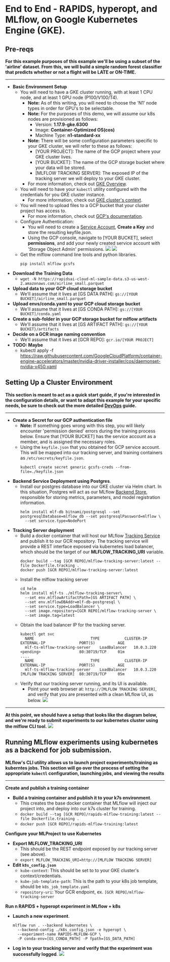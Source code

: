 # End to End - RAPIDS, hyperopt, and MLflow, on Google Kubernetes Engine (GKE).
## Pre-reqs
__For this example purposes of this example we'll be using a subset of the 'airline' dataset. From this, we will build a
simple random forest classifier that predicts whether or not a flight will be LATE or ON-TIME.__
***
- **Basic Environment Setup**
    - You will need to have a GKE cluster running, with at least 1 CPU node, and at least 1 GPU node (P100/V100/T4).
        - **Note:** As of this writing, you will need to choose the 'N1' node types in order for GPU's to be selectable.
        - **Note:** For the purposes of this demo, we will assume our k8s nodes are provisioned as follows:
            - Version: __1.17.9-gke.6300__
            - Image: __Container-Optimized OS(cos)__
            - Machine Type: __n1-standard-xx__
        - **Note:** There will be some configuration parameters specific to your GKE cluster, we will refer to these as
        follows:
            - \[YOUR PROJECT\]: The name of the GCP project where your GKE cluster lives.
            - \[YOUR BUCKET\]: The name of the GCP storage bucket where your data will be stored. 
            - \[MLFLOW TRACKING SERVER\]: The exposed IP of the tracking server we will deploy to your GKE cluster.
        - For more information, check out [GKE Overview](https://cloud.google.com/kubernetes-engine/docs/concepts/kubernetes-engine-overview).
    - You will need to have your `kubectl` utility configured with the credentials for you GKE cluster instance.
        - For more information, check out [GKE cluster's context](https://cloud.google.com/kubernetes-engine/docs/how-to/cluster-access-for-kubectl#generate_kubeconfig_entry).
    - You will need to upload files to a GCP bucket that your cluster project has access to.
        - For more information, check out [GCP's documentation](https://cloud.google.com/storage/docs/uploading-objects).
    - Configure Authentication:
        - You will need to create a [Service Account](https://cloud.google.com/iam/docs/creating-managing-service-accounts),
        __Create a Key__ and store the resulting keyfile.json.
        - Using the GCP console, navigate to \[YOUR BUCKET\], select **permissions**, and add your newly created service
        account with 'Storage Object Admin' permissions.
        ![](images/gcp_bucket_permissions.png)
        ![](images/gcp_bucket_roles.png)
    - Get the mlflow command line tools and python libraries.
        ```shell script
        pip install mlflow gcsfs
        ```
- **Download the Training Data**
    - `wget -N https://rapidsai-cloud-ml-sample-data.s3-us-west-2.amazonaws.com/airline_small.parquet`
- **Upload data to your GCP cloud storage bucket**
    - We'll assume that it lives at \[GS DATA PATH\]: `gs://[YOUR BUCKET]/airline_small.parquet`
- **Upload envs/conda.yaml to your GCP cloud storage bucket**
    - We'll assume that it lives at \[GS CONDA PATH\]: `gs://[YOUR BUCKET]/conda.yaml`
- **Create a sub-folder in your GCP storage bucket for mlflow artifacts**
    - We'll assume that it lives at \[GS ARTIFACT PATH\]: `gs://[YOUR BUCKET}/artifacts`
- **Decide on a GCR image naming convention**
    - We'll assume that it lives at \[GCR REPO\]: `gcr.io/[YOUR PROJECT]`
- **TODO: Maybe**
    - kubectl apply -f https://raw.githubusercontent.com/GoogleCloudPlatform/container-engine-accelerators/master/nvidia-driver-installer/cos/daemonset-nvidia-v450.yaml

## Setting Up a Cluster Environment
**This section is meant to act as a quick start guide, if you're interested in the configuration details, or want to adapt
 this example for your specific needs, be sure to check out the more detailed [DevOps]('README-ops.md') guide.**
***
- **Create a Secret for our GCP authentication file**
    - **Note:** If something goes wrong with this step, you will likely encounter 'permission denied' errors during the
    training process below. Ensure that \[YOUR BUCKET\] has the service account as a member, and is assigned the necessary
    roles. 
    - Using the `keyfile.json` that you obtained for GCP service account. This will be mapped into our tracking server,
    and training containers as `/etc/secrets/keyfile.json`.
        ```shell script
        kubectl create secret generic gcsfs-creds --from-file=./keyfile.json
        ```
- **Backend Service Deployment using Postgres**.
    - Install our postgres database into our GKE cluster via Helm chart. In this situation, Postgres will act as our
    MLflow [Backend Store](https://www.mlflow.org/docs/latest/tracking.html#backend-stores), responsible for storing
    metrics, parameters, and model registration information.
        ```shell script
        helm install mlf-db bitnami/postgresql --set postgresqlDatabase=mlflow_db --set postgresqlPassword=mlflow \
          --set service.type=NodePort
        ```
- **Tracking Server deployment**
    - Build a docker container that will host our MLflow [Tracking Service](https://www.mlflow.org/docs/latest/tracking.html#mlflow-tracking-servers)
    and publish it to our GCR repository. The tracking service will provide a REST interface exposed via kubernetes load
    balancer, which should be the target of our **MLFLOW_TRACKING_URI** variable.
        ```shell script
        docker build --tag [GCR REPO]/mlflow-tracking-server:latest --file Dockerfile.tracking .
        docker push [GCR REPO]/mlflow-tracking-server:latest
        ```
    - Install the mlflow tracking server
        ```shell script
        cd helm
        helm install mlf-ts ./mlflow-tracking-server\
          --set env.mlflowArtifactPath=[GS ARTIFACT PATH] \
          --set env.mlflowDBAddr=mlf-db-postgresql \
          --set service.type=LoadBalancer \
          --set image.repository=[GCR REPO]/mlflow-tracking-server \
          --set image.tag=latest
        ```
    - Obtain the load balancer IP for the tracking server.
        ```shell script
        kubectl get svc
          NAME                         TYPE           CLUSTER-IP  EXTERNAL-IP               PORT(S)          AGE
          mlf-ts-mlflow-tracking-server    LoadBalancer   10.0.3.220  <pending>                 80:30719/TCP     01m   
        ....
          NAME                         TYPE           CLUSTER-IP  EXTERNAL-IP               PORT(S)          AGE
          mlf-ts-mlflow-tracking-server    LoadBalancer   10.0.3.220  [MLFLOW TRACKING SERVER]  80:30719/TCP     05m 
        ```
    - Verify that our tracking server running, and its UI is available.
        - Point your web browser at: `http://[MLFLOW TRACKING SERVER]`, and verify that you are presented with a clean MLflow 
        UI, as below.
        ![](images/ts_clean.png)
---
**At this point, we should have a setup that looks like the diagram below, and we're ready to submit experiments to
 our kubernetes cluster using the mlflow CLI tool.**
![](images/network_diagram.svg)
      
## Running MLflow experiments using kubernetes as a backend for job submission.
**MLflow's CLI utility allows us to launch project experiments/training as kuberntes jobs. This section will go over
the process of setting the appropriate `kubectl` configuration, launching jobs, and viewing the results**
***
**Create and publish a training container**
- **Build a training container and publish it to your k7s environment**.
    - This creates the base docker container that MLflow will inject our project into, and deploy into our k7s cluster
    for training.
    - `docker build --tag [GCR REPO]/rapids-mlflow-training:latest --file Dockerfile.training .`
    - `docker push [GCR REPO]/rapids-mlflow-training:latest`

**Configure your MLProject to use Kubernetes**    
- **Export MLFLOW_TRACKING_URI**
    - This should be the REST endpoint exposed by our tracking server (see above).
    - `export MLFLOW_TRACKING_URI=http://[MLFLOW TRACKING SERVER]`
- **Edit `k8s_config.json`**
    - `kube-context`: This should be set to to your GKE cluster's context/credentials.
    - `kube-job-template-path`: This is the path to your k8s job template, should be `k8s_job_template.yaml`
    - `repository-uri`: Your GCR endpoint, ex. `[GCR REPO]/mlflow-tracking-server`
    
**Run n RAPIDS + hyperopt experiment in MLflow + k8s**
- **Launch a new experiment**.
    ```shell script
    mlflow run . --backend kubernetes \
      --backend-config ./k8s_config.json -e hyperopt \
      --experiment-name RAPIDS-MLFLOW-GCP \
      -P conda-env=[GS_CONDA_PATH] -P fpath=[GS_DATA_PATH]
    ```
- **Log in to your tracking server and verify that the experiment was successfully logged**.
    ![](images/ts_single_run.png)

